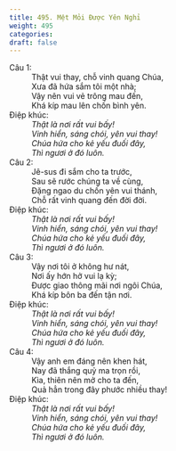 ```yaml
---
title: 495. Mệt Mỏi Được Yên Nghỉ
weight: 495
categories: 
draft: false
---
```

<dl><dt>Câu 1:</dt><dd data-verse="1">Thật vui thay, chỗ vinh quang Chúa, <br/>Xưa đã hứa sắm tôi một nhà; <br/>Vậy nên vui vẻ trông mau đến, <br/>Khá kíp mau lên chốn bình yên. </dd><dt>Điệp khúc:</dt><dd data-chorus="1"><em>Thật là nơi rất vui bấy! <br/>Vinh hiển, sáng chói, yên vui thay! <br/>Chúa hứa cho kẻ yếu đuối đây, <br/>Thì ngươi ở đó luôn. </em></dd><dt>Câu 2:</dt><dd data-verse="2">Jê-sus đi sắm cho ta trước, <br/>Sau sẽ rước chúng ta về cùng, <br/>Đặng ngao du chốn yên vui thánh, <br/>Chỗ rất vinh quang đến đời đời. </dd><dt>Điệp khúc:</dt><dd data-chorus="1"><em>Thật là nơi rất vui bấy! <br/>Vinh hiển, sáng chói, yên vui thay! <br/>Chúa hứa cho kẻ yếu đuối đây, <br/>Thì ngươi ở đó luôn. </em></dd><dt>Câu 3:</dt><dd data-verse="3">Vậy nơi tôi ở không hư nát, <br/>Nơi ấy hớn hở vui lạ kỳ; <br/>Được giao thông mãi nơi ngôi Chúa, <br/>Khá kíp bôn ba đến tận nơi. </dd><dt>Điệp khúc:</dt><dd data-chorus="1"><em>Thật là nơi rất vui bấy! <br/>Vinh hiển, sáng chói, yên vui thay! <br/>Chúa hứa cho kẻ yếu đuối đây, <br/>Thì ngươi ở đó luôn. </em></dd><dt>Câu 4:</dt><dd data-verse="4">Vậy anh em đáng nên khen hát, <br/>Nay đã thắng quỷ ma trọn rồi, <br/>Kìa, thiên nên mở cho ta đến, <br/>Quả hẳn trong đây phước nhiều thay! </dd><dt>Điệp khúc:</dt><dd data-chorus="1"><em>Thật là nơi rất vui bấy! <br/>Vinh hiển, sáng chói, yên vui thay! <br/>Chúa hứa cho kẻ yếu đuối đây, <br/>Thì ngươi ở đó luôn. </em></dd></dl>